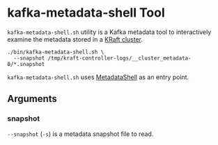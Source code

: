 # kafka-metadata-shell Tool

`kafka-metadata-shell.sh` utility is a Kafka metadata tool to interactively examine the metadata stored in a [KRaft cluster](../../raft/index.md).

```shell
./bin/kafka-metadata-shell.sh \
  --snapshot /tmp/kraft-controller-logs/__cluster_metadata-0/*.snapshot
```

`kafka-metadata-shell.sh` uses [MetadataShell](MetadataShell.md) as an entry point.

## Arguments

### snapshot

`--snapshot` (`-s`) is a metadata snapshot file to read.
